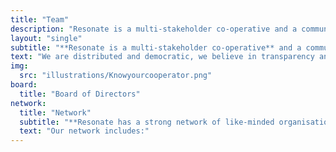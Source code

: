 ```yaml
---
title: "Team"
description: "Resonate is a multi-stakeholder co-operative and a community of people who care about music as art, not content."
layout: "single"
subtitle: "**Resonate is a multi-stakeholder co-operative** and a community of people who care about music as art, not content. "
text: "We are distributed and democratic, we believe in transparency and agency for our artists and members. Here are some of our key folk and friends:"
img:
  src: "illustrations/Knowyourcooperator.png"
board:
  title: "Board of Directors"
network: 
  title: "Network"
  subtitle: "**Resonate has a strong network of like-minded organisations and co-operatives** that extends across the independent music space and far beyond."
  text: "Our network includes:"
---
```

